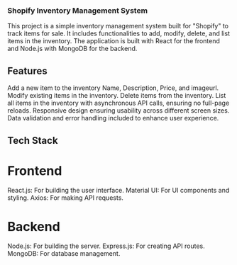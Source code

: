   ###         Shopify Inventory Management System
This project is a simple inventory management system built for "Shopify" to track items for sale. It includes functionalities to add, modify, delete, and list items in the inventory. The application is built with React for the frontend and Node.js with MongoDB for the backend.

## Features
Add a new item to the inventory Name, Description, Price, and imageurl.
Modify existing items in the inventory.
Delete items from the inventory.
List all items in the inventory with asynchronous API calls, ensuring no full-page reloads.
Responsive design ensuring usability across different screen sizes.
Data validation and error handling included to enhance user experience.

 ## Tech Stack
 # Frontend
React.js: For building the user interface.
Material UI: For UI components and styling.
Axios: For making API requests.
 # Backend
Node.js: For building the server.
Express.js: For creating API routes.
MongoDB: For database management.
